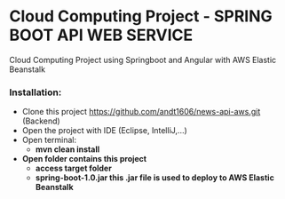 # Cloud Computing Project - SPRING BOOT API WEB SERVICE 


Cloud Computing Project using Springboot and Angular with AWS Elastic Beanstalk

### Installation:
- Clone this project https://github.com/andt1606/news-api-aws.git (Backend)
- Open the project with IDE (Eclipse, IntelliJ,...)
- Open terminal:
  - <b>mvn clean install<b>
- Open folder contains this project
  - access <b>target<b> folder
  - <b>spring-boot-1.0.jar<b> this .jar file is used to deploy to AWS Elastic Beanstalk

